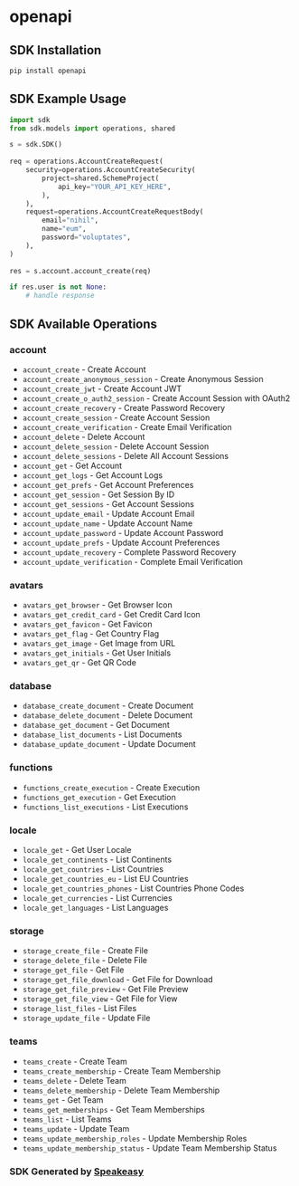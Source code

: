 # openapi

<!-- Start SDK Installation -->
## SDK Installation

```bash
pip install openapi
```
<!-- End SDK Installation -->

<!-- Start SDK Example Usage -->
## SDK Example Usage

```python
import sdk
from sdk.models import operations, shared

s = sdk.SDK()
    
req = operations.AccountCreateRequest(
    security=operations.AccountCreateSecurity(
        project=shared.SchemeProject(
            api_key="YOUR_API_KEY_HERE",
        ),
    ),
    request=operations.AccountCreateRequestBody(
        email="nihil",
        name="eum",
        password="voluptates",
    ),
)
    
res = s.account.account_create(req)

if res.user is not None:
    # handle response
```
<!-- End SDK Example Usage -->

<!-- Start SDK Available Operations -->
## SDK Available Operations

### account

* `account_create` - Create Account
* `account_create_anonymous_session` - Create Anonymous Session
* `account_create_jwt` - Create Account JWT
* `account_create_o_auth2_session` - Create Account Session with OAuth2
* `account_create_recovery` - Create Password Recovery
* `account_create_session` - Create Account Session
* `account_create_verification` - Create Email Verification
* `account_delete` - Delete Account
* `account_delete_session` - Delete Account Session
* `account_delete_sessions` - Delete All Account Sessions
* `account_get` - Get Account
* `account_get_logs` - Get Account Logs
* `account_get_prefs` - Get Account Preferences
* `account_get_session` - Get Session By ID
* `account_get_sessions` - Get Account Sessions
* `account_update_email` - Update Account Email
* `account_update_name` - Update Account Name
* `account_update_password` - Update Account Password
* `account_update_prefs` - Update Account Preferences
* `account_update_recovery` - Complete Password Recovery
* `account_update_verification` - Complete Email Verification

### avatars

* `avatars_get_browser` - Get Browser Icon
* `avatars_get_credit_card` - Get Credit Card Icon
* `avatars_get_favicon` - Get Favicon
* `avatars_get_flag` - Get Country Flag
* `avatars_get_image` - Get Image from URL
* `avatars_get_initials` - Get User Initials
* `avatars_get_qr` - Get QR Code

### database

* `database_create_document` - Create Document
* `database_delete_document` - Delete Document
* `database_get_document` - Get Document
* `database_list_documents` - List Documents
* `database_update_document` - Update Document

### functions

* `functions_create_execution` - Create Execution
* `functions_get_execution` - Get Execution
* `functions_list_executions` - List Executions

### locale

* `locale_get` - Get User Locale
* `locale_get_continents` - List Continents
* `locale_get_countries` - List Countries
* `locale_get_countries_eu` - List EU Countries
* `locale_get_countries_phones` - List Countries Phone Codes
* `locale_get_currencies` - List Currencies
* `locale_get_languages` - List Languages

### storage

* `storage_create_file` - Create File
* `storage_delete_file` - Delete File
* `storage_get_file` - Get File
* `storage_get_file_download` - Get File for Download
* `storage_get_file_preview` - Get File Preview
* `storage_get_file_view` - Get File for View
* `storage_list_files` - List Files
* `storage_update_file` - Update File

### teams

* `teams_create` - Create Team
* `teams_create_membership` - Create Team Membership
* `teams_delete` - Delete Team
* `teams_delete_membership` - Delete Team Membership
* `teams_get` - Get Team
* `teams_get_memberships` - Get Team Memberships
* `teams_list` - List Teams
* `teams_update` - Update Team
* `teams_update_membership_roles` - Update Membership Roles
* `teams_update_membership_status` - Update Team Membership Status

<!-- End SDK Available Operations -->

### SDK Generated by [Speakeasy](https://docs.speakeasyapi.dev/docs/using-speakeasy/client-sdks)
